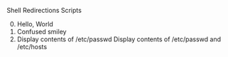 Shell Redirections Scripts

0. Hello, World
1. Confused smiley
2. Display contents of /etc/passwd 
Display contents of /etc/passwd and /etc/hosts
